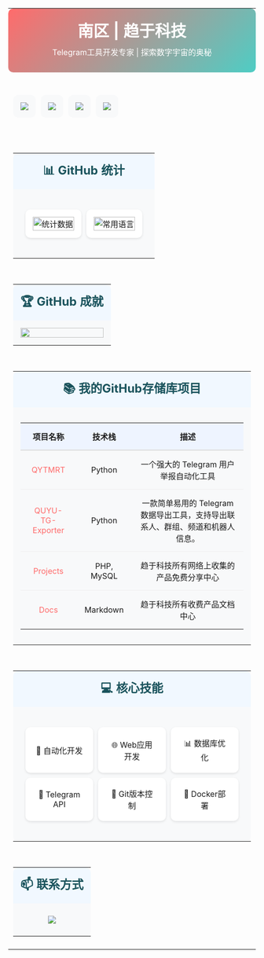 <div align="center">

<table width="800px" style="margin:0 auto; border:none;">
  <tr>
    <td style="text-align:center; padding:20px; background:linear-gradient(135deg, #FF6B6B, #4ECDC4); border-radius:10px; color:white;">
      <h1 style="margin:0;">
        <span>南区 | 趋于科技</span>
      </h1>
      <p style="margin:10px 0;">Telegram工具开发专家 | 探索数字宇宙的奥秘</p>
    </td>
  </tr>

  <tr>
    <td style="padding:20px 0;">
      <table width="100%" style="table-layout:fixed; border-spacing:10px; border-collapse:separate;">
        <tr>
          <td style="width:25%; text-align:center; padding:15px; background:#f8f9fa; border-radius:10px;">
            <img src="https://img.shields.io/badge/Python-精通-FF6B6B?style=for-the-badge&logo=python&logoColor=white"/>
          </td>
          <td style="width:25%; text-align:center; padding:15px; background:#f8f9fa; border-radius:10px;">
            <img src="https://img.shields.io/badge/PHP-高级-4ECDC4?style=for-the-badge&logo=php&logoColor=white"/>
          </td>
          <td style="width:25%; text-align:center; padding:15px; background:#f8f9fa; border-radius:10px;">
            <img src="https://img.shields.io/badge/MySQL-专家-FFE66D?style=for-the-badge&logo=mysql&logoColor=white"/>
          </td>
          <td style="width:25%; text-align:center; padding:15px; background:#f8f9fa; border-radius:10px;">
            <img src="https://img.shields.io/badge/Telegram-API-1A535C?style=for-the-badge&logo=telegram&logoColor=white"/>
          </td>
        </tr>
      </table>
    </td>
  </tr>

  <tr>
    <td style="padding:10px;">
      <table width="100%" style="table-layout:fixed; border-spacing:0; border-collapse:collapse;">
        <tr>
          <td style="text-align:center; padding:15px; background:#f1f8ff; border-radius:10px 10px 0 0;">
            <h2 style="margin:0; color:#1A535C;">📊 GitHub 统计</h2>
          </td>
        </tr>
        <tr>
          <td style="padding:15px; background:#f8f9fa; border-radius:0 0 10px 10px;">
            <table width="100%" style="table-layout:fixed; border-spacing:10px; border-collapse:separate;">
              <tr>
                <td style="width:50%; text-align:center; padding:15px; background:white; border-radius:10px; box-shadow:0 2px 5px rgba(0,0,0,0.1);">
                  <img src="https://github-readme-stats.vercel.app/api?username=git88848&show_icons=true&theme=default&hide_border=true&locale=cn" alt="统计数据" width="100%"/>
                </td>
                <td style="width:50%; text-align:center; padding:15px; background:white; border-radius:10px; box-shadow:0 2px 5px rgba(0,0,0,0.1);">
                  <img src="https://github-readme-stats.vercel.app/api/top-langs/?username=git88848&layout=compact&theme=default&hide_border=true&locale=cn" alt="常用语言" width="100%"/>
                </td>
              </tr>
            </table>
          </td>
        </tr>
      </table>
    </td>
  </tr>

  <tr>
    <td style="padding:10px;">
      <table width="100%" style="table-layout:fixed; border-spacing:0; border-collapse:collapse;">
        <tr>
          <td style="text-align:center; padding:15px; background:#f1f8ff; border-radius:10px 10px 0 0;">
            <h2 style="margin:0; color:#1A535C;">🏆 GitHub 成就</h2>
          </td>
        </tr>
        <tr>
          <td style="padding:15px; background:#f8f9fa; border-radius:0 0 10px 10px; text-align:center;">
            <img src="https://github-profile-trophy.vercel.app/?username=git88848&theme=flat&column=6&margin-w=10&no-frame=true&locale=cn" width="100%"/>
          </td>
        </tr>
      </table>
    </td>
  </tr>

  <tr>
    <td style="padding:10px;">
      <table width="100%" style="table-layout:fixed; border-spacing:0; border-collapse:collapse;">
        <tr>
          <td style="text-align:center; padding:15px; background:#f1f8ff; border-radius:10px 10px 0 0;">
            <h2 style="margin:0; color:#1A535C;">📚 我的GitHub存储库项目</h2>
          </td>
        </tr>
        <tr>
          <td style="padding:15px; background:#f8f9fa; border-radius:0 0 10px 10px;">
            <table width="100%" style="table-layout:fixed; border-collapse:collapse; border-spacing:0;">
              <tr style="background:#eef4ff;">
                <th style="width:25%; text-align:center; padding:15px; border-bottom:2px solid #ddd;">项目名称</th>
                <th style="width:25%; text-align:center; padding:15px; border-bottom:2px solid #ddd;">技术栈</th>
                <th style="width:50%; text-align:center; padding:15px; border-bottom:2px solid #ddd;">描述</th>
              </tr>
              <tr>
                <td style="text-align:center; padding:15px; border-bottom:1px solid #eee;"><a href="https://github.com/git88848/QYTMRT" style="text-decoration:none; color:#FF6B6B;">QYTMRT</a></td>
                <td style="text-align:center; padding:15px; border-bottom:1px solid #eee;">Python</td>
                <td style="text-align:center; padding:15px; border-bottom:1px solid #eee;">一个强大的 Telegram 用户举报自动化工具</td>
              </tr>
              <tr>
                <td style="text-align:center; padding:15px; border-bottom:1px solid #eee;"><a href="https://github.com/git88848/QUYU-TG-Exporter" style="text-decoration:none; color:#FF6B6B;">QUYU-TG-Exporter</a></td>
                <td style="text-align:center; padding:15px; border-bottom:1px solid #eee;">Python</td>
                <td style="text-align:center; padding:15px; border-bottom:1px solid #eee;">一款简单易用的 Telegram 数据导出工具，支持导出联系人、群组、频道和机器人信息。</td>
              </tr>
              <tr>
                <td style="text-align:center; padding:15px; border-bottom:1px solid #eee;"><a href="https://github.com/git88848/Projects" style="text-decoration:none; color:#FF6B6B;">Projects</a></td>
                <td style="text-align:center; padding:15px; border-bottom:1px solid #eee;">PHP, MySQL</td>
                <td style="text-align:center; padding:15px; border-bottom:1px solid #eee;">趋于科技所有网络上收集的产品免费分享中心</td>
              </tr>
              <tr>
                <td style="text-align:center; padding:15px;"><a href="https://github.com/git88848/Docs" style="text-decoration:none; color:#FF6B6B;">Docs</a></td>
                <td style="text-align:center; padding:15px;">Markdown</td>
                <td style="text-align:center; padding:15px;">趋于科技所有收费产品文档中心</td>
              </tr>
            </table>
          </td>
        </tr>
      </table>
    </td>
  </tr>

  <tr>
    <td style="padding:10px;">
      <table width="100%" style="table-layout:fixed; border-spacing:0; border-collapse:collapse;">
        <tr>
          <td style="text-align:center; padding:15px; background:#f1f8ff; border-radius:10px 10px 0 0;">
            <h2 style="margin:0; color:#1A535C;">💻 核心技能</h2>
          </td>
        </tr>
        <tr>
          <td style="padding:15px; background:#f8f9fa; border-radius:0 0 10px 10px;">
            <table width="100%" style="table-layout:fixed; border-spacing:10px; border-collapse:separate;">
              <tr>
                <td style="width:33.33%; text-align:center; padding:20px; background:white; border-radius:10px; box-shadow:0 2px 5px rgba(0,0,0,0.1);">📱 自动化开发</td>
                <td style="width:33.33%; text-align:center; padding:20px; background:white; border-radius:10px; box-shadow:0 2px 5px rgba(0,0,0,0.1);">🌐 Web应用开发</td>
                <td style="width:33.33%; text-align:center; padding:20px; background:white; border-radius:10px; box-shadow:0 2px 5px rgba(0,0,0,0.1);">📊 数据库优化</td>
              </tr>
              <tr>
                <td style="width:33.33%; text-align:center; padding:20px; background:white; border-radius:10px; box-shadow:0 2px 5px rgba(0,0,0,0.1);">🤖 Telegram API</td>
                <td style="width:33.33%; text-align:center; padding:20px; background:white; border-radius:10px; box-shadow:0 2px 5px rgba(0,0,0,0.1);">🔄 Git版本控制</td>
                <td style="width:33.33%; text-align:center; padding:20px; background:white; border-radius:10px; box-shadow:0 2px 5px rgba(0,0,0,0.1);">🐳 Docker部署</td>
              </tr>
            </table>
          </td>
        </tr>
      </table>
    </td>
  </tr>

  <tr>
    <td style="padding:10px;">
      <table width="100%" style="table-layout:fixed; border-spacing:0; border-collapse:collapse;">
        <tr>
          <td style="text-align:center; padding:15px; background:#f1f8ff; border-radius:10px 10px 0 0;">
            <h2 style="margin:0; color:#1A535C;">📫 联系方式</h2>
          </td>
        </tr>
        <tr>
          <td style="padding:15px; background:#f8f9fa; border-radius:0 0 10px 10px; text-align:center;">
            <a href="https://t.me/Lawofforce" style="display:inline-block; margin:10px;">
              <img src="https://img.shields.io/badge/Telegram-联系我-2CA5E0?style=for-the-badge&logo=telegram&logoColor=white"/>
            </a>
          </td>
        </tr>
      </table>
    </td>
  </tr>
</table>

</div>
